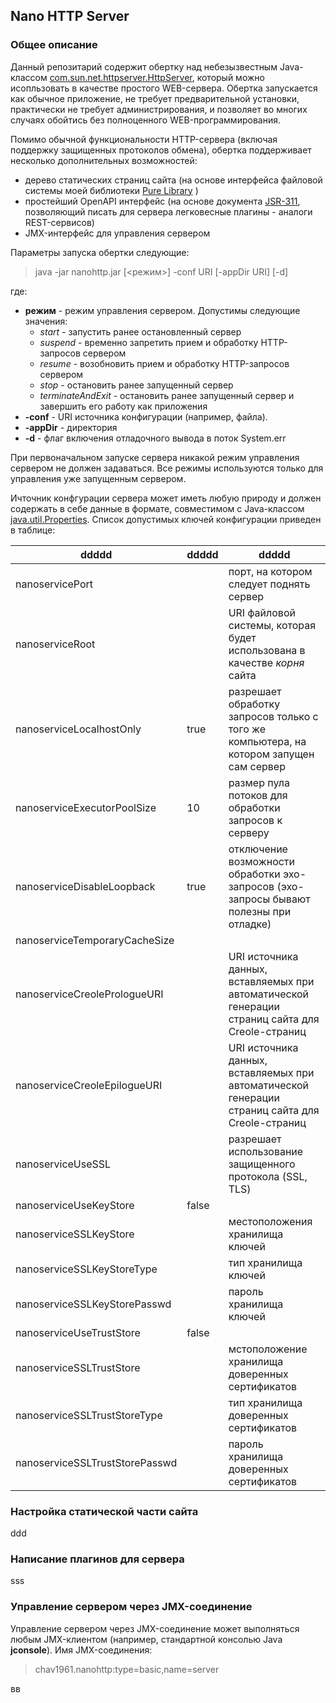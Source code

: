 ## Nano HTTP Server

### Общее описание

Данный репозитарий содержит обертку над небезызвестным Java-классом [com.sun.net.httpserver.HttpServer](https://docs.oracle.com/javase/8/docs/jre/api/net/httpserver/spec/com/sun/net/httpserver/HttpServer.html), который можно исопльзовать в качестве простого WEB-сервера. Обертка запускается как обычное приложение, не требует предварительной установки, практически не требует администрирования, и позволяет во многих случаях обойтись без полноценного WEB-программирования. 

Помимо обычной функциональности HTTP-сервера (включая поддержку защищенных протоколов обмена), обертка поддерживает несколько дополнительных возможностей:

- дерево статических страниц сайта (на основе интерфейса файловой системы моей библиотеки [Pure Library](https://github.com/chav1961/purelib) )
- простейший OpenAPI интерфейс (на основе документа [JSR-311](https://jcp.org/en/jsr/detail?id=311), позволяющий писать для сервера легковесные плагины - аналоги REST-сервисов)
- JMX-интерфейс для управления сервером

Параметры запуска обертки следующие:

> java -jar nanohttp.jar [<режим>] -conf URI \[-appDir URI] \[-d]

где:
- **режим** - режим управления сервером. Допустимы следующие значения:
    - *start* - запустить ранее остановленный сервер
    - *suspend* - временно запретить прием и обработку HTTP-запросов сервером
    - *resume* - возобновить прием и обработку HTTP-запросов сервером
    -	*stop* - остановить ранее запущенный сервер
    -	*terminateAndExit* - остановить ранее запущенный сервер и завершить его работу как приложения
- **-conf** - URI источника конфигурации (например, файла).
- **-appDir** - директория
- **-d** - флаг включения отладочного вывода в поток System.err

При первоначальном запуске сервера никакой режим управления сервером не должен задаваться. Все режимы используются только для управления уже запущенным сервером.

Ичточник конфгурации сервера может иметь любую природу и должен содержать в себе данные в формате, совместимом с Java-классом [java.util.Properties](https://en.wikipedia.org/wiki/.properties). Список допустимых
ключей конфигурации приведен в таблице:

| ddddd | ddddd | ddddd |
|------|-------|-------|
|nanoservicePort | | порт, на котором следует поднять сервер |
|nanoserviceRoot | | URI файловой системы, которая будет использована в качестве *корня* сайта |
|nanoserviceLocalhostOnly | true | разрешает обработку запросов только с того же компьютера, на котором запущен сам сервер |
|nanoserviceExecutorPoolSize | 10 | размер пула потоков для обработки запросов к серверу |
|nanoserviceDisableLoopback | true | отключение возможности обработки эхо-запросов (эхо-запросы бывают полезны при отладке) |
|nanoserviceTemporaryCacheSize | | |
|nanoserviceCreolePrologueURI | | URI источника данных, вставляемых при автоматической генерации страниц сайта для Creole-страниц |
|nanoserviceCreoleEpilogueURI | | URI источника данных, вставляемых при автоматической генерации страниц сайта для Creole-страниц |
|nanoserviceUseSSL |  | разрешает использование защищенного протокола (SSL, TLS) |
|nanoserviceUseKeyStore | false | |
|nanoserviceSSLKeyStore | | местоположения хранилища ключей |
|nanoserviceSSLKeyStoreType | | тип хранилища ключей |
|nanoserviceSSLKeyStorePasswd | | пароль хранилища ключей |
|nanoserviceUseTrustStore | false | |
|nanoserviceSSLTrustStore | | мстоположение хранилища доверенных сертификатов |
|nanoserviceSSLTrustStoreType | | тип хранилища доверенных сертификатов |
|nanoserviceSSLTrustStorePasswd | | пароль хранилища доверенных сертификатов |



### Настройка статической части сайта

ddd

### Написание плагинов для сервера

sss

### Управление сервером через JMX-соединение

Управление сервером через JMX-соединение может выполняться любым JMX-клиентом (например, стандартной консолью Java **jconsole**). Имя JMX-соединения:

> chav1961.nanohttp:type=basic,name=server

вв



